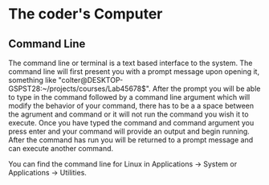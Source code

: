 # The coder's Computer

## Command Line

The command line or terminal is a text based interface to the system. The command line will first present you with a prompt message upon opening it, something like "colter@DESKTOP-GSPST28:~/projects/courses/Lab45678$". After the prompt you will be able to type in the command followed by a command line argument which will modify the behavior of your command, there has to be a a space between the agrument and command or it will not run the command you wish it to execute. Once you have typed the command and command argument you press enter and your command will provide an output and begin running. After the command has run you will be returned to a prompt message and can execute another command.

You can find the command line for Linux in Applications -> System or Applications -> Utilities.

